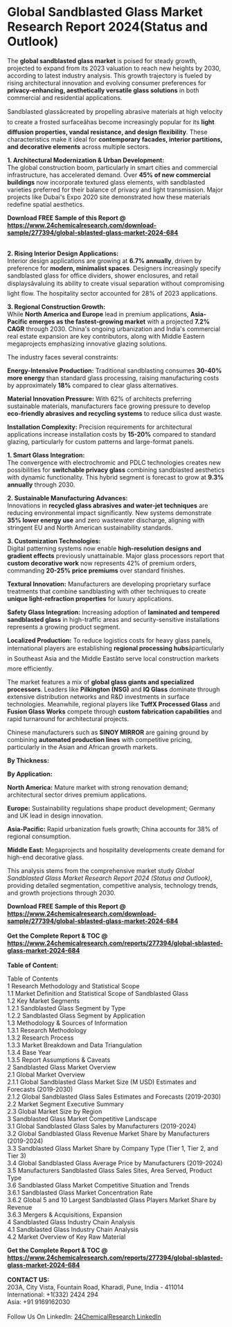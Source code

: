 <h1>Global Sandblasted Glass Market Research Report 2024(Status and Outlook)</h1><p>The <strong>global sandblasted glass market</strong> is poised for steady growth, projected to expand from its 2023 valuation to reach new heights by 2030, according to latest industry analysis. This growth trajectory is fueled by rising architectural innovation and evolving consumer preferences for <strong>privacy-enhancing, aesthetically versatile glass solutions</strong> in both commercial and residential applications.</p><p>Sandblasted glassâcreated by propelling abrasive materials at high velocity to create a frosted surfaceâhas become increasingly popular for its <strong>light diffusion properties, vandal resistance, and design flexibility</strong>. These characteristics make it ideal for <strong>contemporary facades, interior partitions, and decorative elements</strong> across multiple sectors.</p><p><strong>1. Architectural Modernization &amp; Urban Development:</strong><br>
The global construction boom, particularly in smart cities and commercial infrastructure, has accelerated demand. Over <strong>45% of new commercial buildings</strong> now incorporate textured glass elements, with sandblasted varieties preferred for their balance of privacy and light transmission. Major projects like Dubai's Expo 2020 site demonstrated how these materials redefine spatial aesthetics.</p><div><b>Download FREE Sample of this Report @ 
            <a href="https://www.24chemicalresearch.com/download-sample/277394/global-sblasted-glass-market-2024-684">
            https://www.24chemicalresearch.com/download-sample/277394/global-sblasted-glass-market-2024-684</a></b></div><br><p><strong>2. Rising Interior Design Applications:</strong><br>
Interior design applications are growing at <strong>6.7% annually</strong>, driven by preference for <strong>modern, minimalist spaces</strong>. Designers increasingly specify sandblasted glass for office dividers, shower enclosures, and retail displaysâvaluing its ability to create visual separation without compromising light flow. The hospitality sector accounted for 28% of 2023 applications.</p><p><strong>3. Regional Construction Growth:</strong><br>
While <strong>North America and Europe</strong> lead in premium applications, <strong>Asia-Pacific emerges as the fastest-growing market</strong> with a projected <strong>7.2% CAGR</strong> through 2030. China's ongoing urbanization and India's commercial real estate expansion are key contributors, along with Middle Eastern megaprojects emphasizing innovative glazing solutions.</p><p>The industry faces several constraints:</p><p><strong>Energy-Intensive Production:</strong> Traditional sandblasting consumes <strong>30-40% more energy</strong> than standard glass processing, raising manufacturing costs by approximately <strong>18%</strong> compared to clear glass alternatives.</p><p><strong>Material Innovation Pressure:</strong> With 62% of architects preferring sustainable materials, manufacturers face growing pressure to develop <strong>eco-friendly abrasives and recycling systems</strong> to reduce silica dust waste.</p><p><strong>Installation Complexity:</strong> Precision requirements for architectural applications increase installation costs by <strong>15-20%</strong> compared to standard glazing, particularly for custom patterns and large-format panels.</p><p><strong>1. Smart Glass Integration:</strong><br>
The convergence with electrochromic and PDLC technologies creates new possibilities for <strong>switchable privacy glass</strong> combining sandblasted aesthetics with dynamic functionality. This hybrid segment is forecast to grow at <strong>9.3% annually</strong> through 2030.</p><p><strong>2. Sustainable Manufacturing Advances:</strong><br>
Innovations in <strong>recycled glass abrasives and water-jet techniques</strong> are reducing environmental impact significantly. New systems demonstrate <strong>35% lower energy use</strong> and zero wastewater discharge, aligning with stringent EU and North American sustainability standards.</p><p><strong>3. Customization Technologies:</strong><br>
Digital patterning systems now enable <strong>high-resolution designs and gradient effects</strong> previously unattainable. Major glass processors report that <strong>custom decorative work</strong> now represents 42% of premium orders, commanding <strong>20-25% price premiums</strong> over standard finishes.</p><p><strong>Textural Innovation:</strong> Manufacturers are developing proprietary surface treatments that combine sandblasting with other techniques to create <strong>unique light-refraction properties</strong> for luxury applications.</p><p><strong>Safety Glass Integration:</strong> Increasing adoption of <strong>laminated and tempered sandblasted glass</strong> in high-traffic areas and security-sensitive installations represents a growing product segment.</p><p><strong>Localized Production:</strong> To reduce logistics costs for heavy glass panels, international players are establishing <strong>regional processing hubs</strong>âparticularly in Southeast Asia and the Middle Eastâto serve local construction markets more efficiently.</p><p>The market features a mix of <strong>global glass giants and specialized processors</strong>. Leaders like <strong>Pilkington (NSG)</strong> and <strong>IQ Glass</strong> dominate through extensive distribution networks and R&amp;D investments in surface technologies. Meanwhile, regional players like <strong>TuffX Processed Glass</strong> and <strong>Fusion Glass Works</strong> compete through <strong>custom fabrication capabilities</strong> and rapid turnaround for architectural projects.</p><p>Chinese manufacturers such as <strong>SINOY MIRROR</strong> are gaining ground by combining <strong>automated production lines</strong> with competitive pricing, particularly in the Asian and African growth markets.</p><p><strong>By Thickness:</strong></p><p><strong>By Application:</strong></p><p><strong>North America:</strong> Mature market with strong renovation demand; architectural sector drives premium applications.</p><p><strong>Europe:</strong> Sustainability regulations shape product development; Germany and UK lead in design innovation.</p><p><strong>Asia-Pacific:</strong> Rapid urbanization fuels growth; China accounts for 38% of regional consumption.</p><p><strong>Middle East:</strong> Megaprojects and hospitality developments create demand for high-end decorative glass.</p><p>This analysis stems from the comprehensive market study <em>Global Sandblasted Glass Market Research Report 2024 (Status and Outlook)</em>, providing detailed segmentation, competitive analysis, technology trends, and growth projections through 2030.</p><div><b>Download FREE Sample of this Report @ 
            <a href="https://www.24chemicalresearch.com/download-sample/277394/global-sblasted-glass-market-2024-684">
            https://www.24chemicalresearch.com/download-sample/277394/global-sblasted-glass-market-2024-684</a></b></div><br><div><b>Get the Complete Report & TOC @ 
            <a href="https://www.24chemicalresearch.com/reports/277394/global-sblasted-glass-market-2024-684">
            https://www.24chemicalresearch.com/reports/277394/global-sblasted-glass-market-2024-684</a></b></div><br>
            <b>Table of Content:</b><p>Table of Contents<br />
1 Research Methodology and Statistical Scope<br />
1.1 Market Definition and Statistical Scope of Sandblasted Glass<br />
1.2 Key Market Segments<br />
1.2.1 Sandblasted Glass Segment by Type<br />
1.2.2 Sandblasted Glass Segment by Application<br />
1.3 Methodology & Sources of Information<br />
1.3.1 Research Methodology<br />
1.3.2 Research Process<br />
1.3.3 Market Breakdown and Data Triangulation<br />
1.3.4 Base Year<br />
1.3.5 Report Assumptions & Caveats<br />
2 Sandblasted Glass Market Overview<br />
2.1 Global Market Overview<br />
2.1.1 Global Sandblasted Glass Market Size (M USD) Estimates and Forecasts (2019-2030)<br />
2.1.2 Global Sandblasted Glass Sales Estimates and Forecasts (2019-2030)<br />
2.2 Market Segment Executive Summary<br />
2.3 Global Market Size by Region<br />
3 Sandblasted Glass Market Competitive Landscape<br />
3.1 Global Sandblasted Glass Sales by Manufacturers (2019-2024)<br />
3.2 Global Sandblasted Glass Revenue Market Share by Manufacturers (2019-2024)<br />
3.3 Sandblasted Glass Market Share by Company Type (Tier 1, Tier 2, and Tier 3)<br />
3.4 Global Sandblasted Glass Average Price by Manufacturers (2019-2024)<br />
3.5 Manufacturers Sandblasted Glass Sales Sites, Area Served, Product Type<br />
3.6 Sandblasted Glass Market Competitive Situation and Trends<br />
3.6.1 Sandblasted Glass Market Concentration Rate<br />
3.6.2 Global 5 and 10 Largest Sandblasted Glass Players Market Share by Revenue<br />
3.6.3 Mergers & Acquisitions, Expansion<br />
4 Sandblasted Glass Industry Chain Analysis<br />
4.1 Sandblasted Glass Industry Chain Analysis<br />
4.2 Market Overview of Key Raw Material</p><div><b>Get the Complete Report & TOC @ 
            <a href="https://www.24chemicalresearch.com/reports/277394/global-sblasted-glass-market-2024-684">
            https://www.24chemicalresearch.com/reports/277394/global-sblasted-glass-market-2024-684</a></b></div><br><b>CONTACT US:</b><br>
            203A, City Vista, Fountain Road, Kharadi, Pune, India - 411014<br>
            International: +1(332) 2424 294<br>
            Asia: +91 9169162030 <br><br>
            Follow Us On LinkedIn: <a href="https://www.linkedin.com/company/24chemicalresearch/">24ChemicalResearch LinkedIn</a>